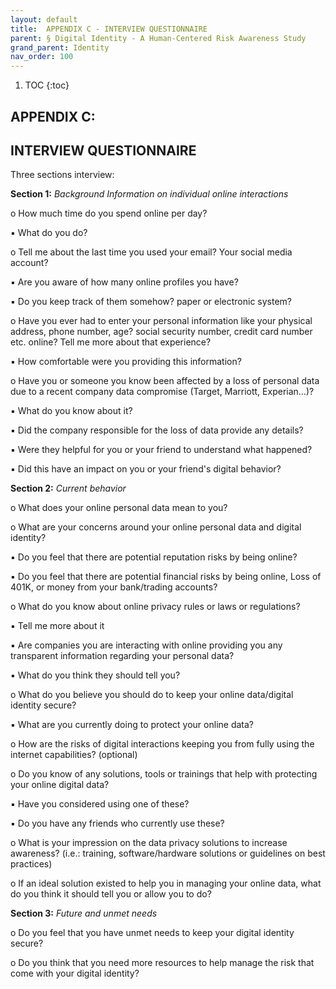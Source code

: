 ```yaml
---
layout: default
title:  APPENDIX C - INTERVIEW QUESTIONNAIRE 
parent: § Digital Identity - A Human-Centered Risk Awareness Study
grand_parent: Identity 
nav_order: 100 
---
```

<style>
.dont-break-out {
  /* These are technically the same, but use both */
  overflow-wrap: break-word;
  word-wrap: break-word;

  -ms-word-break: break-all;
  /* This is the dangerous one in WebKit, as it breaks things wherever */
  word-break: break-all;
  /* Instead use this non-standard one: */
  word-break: break-word;
}
</style>

<div class="dont-break-out" markdown="1">

1. TOC
{:toc}

## APPENDIX C:

## INTERVIEW QUESTIONNAIRE
Three sections interview:

**Section 1:** *Background Information on individual online interactions*

o How much time do you spend online per day?

▪ What do you do?

o Tell me about the last time you used your email? Your social media account?

▪ Are you aware of how many online profiles you have?

▪ Do you keep track of them somehow? paper or electronic system?

o Have you ever had to enter your personal information like your physical address, phone number, age? social security number, credit card number etc. online? Tell me more about that experience?

▪ How comfortable were you providing this information?

o Have you or someone you know been affected by a loss of personal data due to a recent company data compromise (Target, Marriott, Experian…)?

▪ What do you know about it?

▪ Did the company responsible for the loss of data provide any details?

▪ Were they helpful for you or your friend to understand what happened?

▪ Did this have an impact on you or your friend's digital behavior?

**Section 2:** *Current behavior*

o What does your online personal data mean to you?

o What are your concerns around your online personal data and digital identity?

▪ Do you feel that there are potential reputation risks by being online?

▪ Do you feel that there are potential financial risks by being online, Loss of 401K, or money from your bank/trading accounts?

o What do you know about online privacy rules or laws or regulations?

▪ Tell me more about it

▪ Are companies you are interacting with online providing you any transparent information regarding your personal data?

▪ What do you think they should tell you?

o What do you believe you should do to keep your online data/digital identity secure?

▪ What are you currently doing to protect your online data?

o How are the risks of digital interactions keeping you from fully using the internet capabilities? (optional)

o Do you know of any solutions, tools or trainings that help with protecting your online digital data?

▪ Have you considered using one of these?

▪ Do you have any friends who currently use these?

o What is your impression on the data privacy solutions to increase awareness? (i.e.: training, software/hardware solutions or guidelines on best practices)

o If an ideal solution existed to help you in managing your online data, what do you think it should tell you or allow you to do?

**Section 3:** *Future and unmet needs*

o Do you feel that you have unmet needs to keep your digital identity secure?

o Do you think that you need more resources to help manage the risk that come with your digital identity?

</div>
